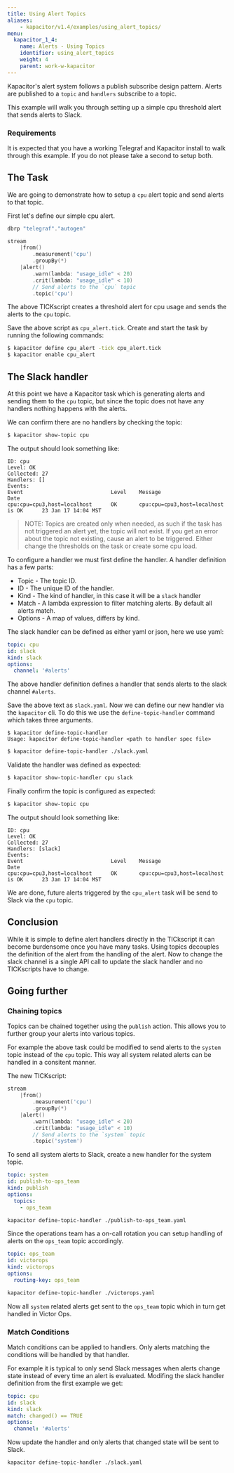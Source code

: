```yaml
---
title: Using Alert Topics
aliases:
    - kapacitor/v1.4/examples/using_alert_topics/
menu:
  kapacitor_1_4:
    name: Alerts - Using Topics
    identifier: using_alert_topics
    weight: 4
    parent: work-w-kapacitor
---
```


Kapacitor's alert system follows a publish subscribe design pattern.
Alerts are published to a `topic` and `handlers` subscribe to a topic.

This example will walk you through setting up a simple cpu threshold alert that sends alerts to Slack.

### Requirements

It is expected that you have a working Telegraf and Kapacitor install to walk through this example.
If you do not please take a second to setup both.


## The Task

We are going to demonstrate how to setup a `cpu` alert topic and send alerts to that topic.

First let's define our simple cpu alert.

```go
dbrp "telegraf"."autogen"

stream
    |from()
        .measurement('cpu')
        .groupBy(*)
    |alert()
        .warn(lambda: "usage_idle" < 20)
        .crit(lambda: "usage_idle" < 10)
        // Send alerts to the `cpu` topic
        .topic('cpu')
```

The above TICKscript creates a threshold alert for cpu usage and sends the alerts to the `cpu` topic.

Save the above script as `cpu_alert.tick`.
Create and start the task by running the following commands:

```sh
$ kapacitor define cpu_alert -tick cpu_alert.tick
$ kapacitor enable cpu_alert
```

## The Slack handler

At this point we have a Kapacitor task which is generating alerts and sending them to the `cpu` topic, but since the topic does not have any handlers nothing happens with the alerts.

We can confirm there are no handlers by checking the topic:

```sh
$ kapacitor show-topic cpu
```

The output should look something like:

```
ID: cpu
Level: OK
Collected: 27
Handlers: []
Events:
Event                            Level    Message                                Date
cpu:cpu=cpu3,host=localhost      OK       cpu:cpu=cpu3,host=localhost is OK      23 Jan 17 14:04 MST
```

>NOTE: Topics are created only when needed, as such if the task has not triggered an alert yet, the topic will not exist.
If you get an error about the topic not existing, cause an alert to be triggered.
Either change the thresholds on the task or create some cpu load.

To configure a handler we must first define the handler.
A handler definition has a few parts:

* Topic - The topic ID.
* ID - The unique ID of the handler.
* Kind - The kind of handler, in this case it will be a `slack` handler
* Match - A lambda expression to filter matching alerts. By default all alerts match.
* Options - A map of values, differs by kind.

The slack handler can be defined as either yaml or json, here we use yaml:

```yaml
topic: cpu
id: slack
kind: slack
options:
  channel: '#alerts'
```

The above handler definition defines a handler that sends alerts to the slack channel `#alerts`.

Save the above text as `slack.yaml`.
Now we can define our new handler via the `kapacitor` cli.
To do this we use the `define-topic-handler` command which takes three arguments.

```
$ kapacitor define-topic-handler
Usage: kapacitor define-topic-handler <path to handler spec file>
```

```sh
$ kapacitor define-topic-handler ./slack.yaml
```

Validate the handler was defined as expected:

```sh
$ kapacitor show-topic-handler cpu slack
```

Finally confirm the topic is configured as expected:

```sh
$ kapacitor show-topic cpu
```

The output should look something like:

```
ID: cpu
Level: OK
Collected: 27
Handlers: [slack]
Events:
Event                            Level    Message                                Date
cpu:cpu=cpu3,host=localhost      OK       cpu:cpu=cpu3,host=localhost is OK      23 Jan 17 14:04 MST
```

We are done, future alerts triggered by the `cpu_alert` task will be send to Slack via the `cpu` topic.

## Conclusion

While it is simple to define alert handlers directly in the TICkscript it can become burdensome once you have many tasks.
Using topics decouples the definition of the alert from the handling of the alert.
Now to change the slack channel is a single API call to update the slack handler and no TICKscripts have to change.

## Going further

### Chaining topics

Topics can be chained together using the `publish` action.
This allows you to further group your alerts into various topics.

For example the above task could be modified to send alerts to the `system` topic instead of the `cpu` topic.
This way all system related alerts can be handled in a consitent manner.

The new TICKscript:

```go
stream
    |from()
        .measurement('cpu')
        .groupBy(*)
    |alert()
        .warn(lambda: "usage_idle" < 20)
        .crit(lambda: "usage_idle" < 10)
        // Send alerts to the `system` topic
        .topic('system')
```

To send all system alerts to Slack, create a new handler for the system topic.

```yaml
topic: system
id: publish-to-ops_team
kind: publish
options:
  topics:
    - ops_team
```

```sh
kapacitor define-topic-handler ./publish-to-ops_team.yaml
```

Since the operations team has a on-call rotation you can setup handling of alerts on the `ops_team` topic accordingly.


```yaml
topic: ops_team
id: victorops
kind: victorops
options:
  routing-key: ops_team
```

```sh
kapacitor define-topic-handler ./victorops.yaml
```

Now all `system` related alerts get sent to the `ops_team` topic which in turn get handled in Victor Ops.

### Match Conditions

Match conditions can be applied to handlers.
Only alerts matching the conditions will be handled by that handler.

For example it is typical to only send Slack messages when alerts change state instead of every time an alert is evaluated.
Modifing the slack handler definition from the first example we get:

```yaml
topic: cpu
id: slack
kind: slack
match: changed() == TRUE
options:
  channel: '#alerts'
```


Now update the handler and only alerts that changed state will be sent to Slack.

```
kapacitor define-topic-handler ./slack.yaml
```
